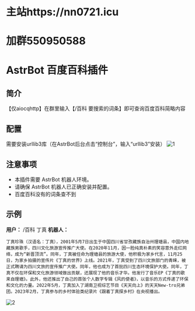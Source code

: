 # 主站https://nn0721.icu

# 加群550950588

# AstrBot 百度百科插件

## 简介

【仅aiocqhttp】在群里输入【/百科 要搜索的词条】即可查询百度百科简略内容

## 配置

需要安装urllib3库（在AstrBot后台点击“控制台”，输入“urllib3”安装）
![1](https://github.com/user-attachments/assets/3940fcbb-9567-49d4-a47d-5c63d1fa06ad)

## 注意事项

*   本插件需要 AstrBot 机器人环境。
*   请确保 AstrBot 机器人已正确安装并配置。
*   百度百科没有的词条查不到

## 示例

**用户：** /百科 丁真
**机器人：** 

	丁真珍珠（汉语名：丁真），2001年5月7日出生于中国四川省甘孜藏族自治州理塘县，中国内地藏族男歌手，四川文化旅游宣传推广大使。在2020年11月，因一脸纯真朴素的笑容意外走红网络，成为“新晋顶流”。同年，丁真被任命为理塘县的旅游大使，他积极为家乡代言，11月25日，为家乡拍摄的宣传片《丁真的世界》上线。2021年，丁真受到了四川文旅部门的青睐，被正式聘请为四川文旅的宣传推广大使。同年，他也成为了首批四川生态环境保护大使。同年，丁真不仅在环保和文化旅游领域做出贡献，还展现了他的音乐才华。他发行了音乐EP《丁真的歌 来自理塘》。此外，他还推出了自己的首张个人数字专辑《风的使者》，以音乐的方式传递了环保和文化的力量。2022年5月，丁真加入了湖南卫视综艺节目《天天向上》的天天New-tro兄弟团。2023年2月，丁真参与的乡村体验类纪录片《跟着丁真探乡村》在央视播出。
![2](https://github.com/user-attachments/assets/b821c734-6ec4-4840-9ced-c18c1bc2bd5d)

